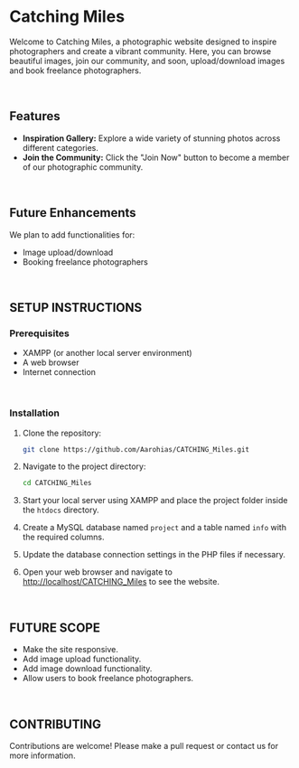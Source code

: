 # Catching Miles

Welcome to Catching Miles, a photographic website designed to inspire photographers and create a vibrant community. Here, you can browse beautiful images, join our community, and soon, upload/download images and book freelance photographers.

<br>

## Features

- **Inspiration Gallery:** Explore a wide variety of stunning photos across different categories.
- **Join the Community:** Click the "Join Now" button to become a member of our photographic community.

<br>

## Future Enhancements

We plan to add functionalities for:
- Image upload/download
- Booking freelance photographers

<br>

## SETUP INSTRUCTIONS

### Prerequisites

- XAMPP (or another local server environment)
- A web browser
- Internet connection

<br>

### Installation

1. Clone the repository:
    ```bash
    git clone https://github.com/Aarohias/CATCHING_Miles.git
    ```

2. Navigate to the project directory:
    ```bash
    cd CATCHING_Miles
    ```

3. Start your local server using XAMPP and place the project folder inside the `htdocs` directory.

4. Create a MySQL database named `project` and a table named `info` with the required columns.

5. Update the database connection settings in the PHP files if necessary.

6. Open your web browser and navigate to [http://localhost/CATCHING_Miles](http://localhost/CATCHING_MILES) to see the website. 

<br>

## FUTURE SCOPE

- Make the site responsive.
- Add image upload functionality.
- Add image download functionality.
- Allow users to book freelance photographers.

<br>

## CONTRIBUTING

Contributions are welcome! Please make a pull request or contact us for more information.
